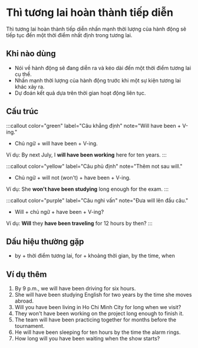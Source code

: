 # Thì tương lai hoàn thành tiếp diễn

Thì tương lai hoàn thành tiếp diễn nhấn mạnh thời lượng của hành động sẽ tiếp tục đến một thời điểm nhất định trong tương lai.

## Khi nào dùng
- Nói về hành động sẽ đang diễn ra và kéo dài đến một thời điểm tương lai cụ thể.
- Nhấn mạnh thời lượng của hành động trước khi một sự kiện tương lai khác xảy ra.
- Dự đoán kết quả dựa trên thời gian hoạt động liên tục.

## Cấu trúc
:::callout color="green" label="Câu khẳng định" note="Will have been + V-ing."
- Chủ ngữ + will have been + V-ing.

Ví dụ: By next July, I **will have been working** here for ten years.
:::

:::callout color="yellow" label="Câu phủ định" note="Thêm not sau will."
- Chủ ngữ + will not (won't) + have been + V-ing.

Ví dụ: She **won't have been studying** long enough for the exam.
:::

:::callout color="purple" label="Câu nghi vấn" note="Đưa will lên đầu câu."
- Will + chủ ngữ + have been + V-ing?

Ví dụ: **Will** they **have been traveling** for 12 hours by then?
:::

## Dấu hiệu thường gặp
- by + thời điểm tương lai, for + khoảng thời gian, by the time, when

## Ví dụ thêm
1. By 9 p.m., we will have been driving for six hours.
2. She will have been studying English for two years by the time she moves abroad.
3. Will you have been living in Ho Chi Minh City for long when we visit?
4. They won't have been working on the project long enough to finish it.
5. The team will have been practicing together for months before the tournament.
6. He will have been sleeping for ten hours by the time the alarm rings.
7. How long will you have been waiting when the show starts?

